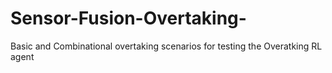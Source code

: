 # Sensor-Fusion-Overtaking-
Basic and Combinational overtaking scenarios for testing the Overatking RL agent 
